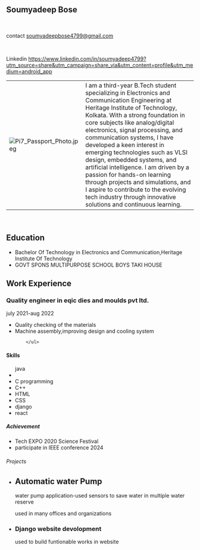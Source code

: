 <!DOCTYPE html>
<html lang="en">
<head>
    <meta charset="UTF-8">
    <meta name="viewport" content="width=device-width, initial-scale=1.0">
    <title>Document</title>
</head>
<body>
    <div>
    <h2>Soumyadeep Bose</h2>
    <br>
    <p> contact
        <a href="soumyadeepbose4799@gmail.com">soumyadeepbose4799@gmail.com</a>
    </p> 
    <br>
    <p> Linkedin
     <a href="linkedin">https://www.linkedin.com/in/soumyadeep4799?utm_source=share&utm_campaign=share_via&utm_content=profile&utm_medium=android_app</a>
    </p>
    <p> <a href="https://github.com/Soumya-4799/Web-dev-1st"></a></p>
    <table>
        <tr>
            <td> <img src="Pi7_Passport_Photo.jpeg" alt="Pi7_Passport_Photo.jpeg"cols=10 rows="10"></td>
            <td>I am a third-year B.Tech student specializing in Electronics and Communication Engineering at Heritage Institute of Technology, Kolkata. With a strong foundation in core subjects like analog/digital electronics, signal processing, and communication systems, I have developed a keen interest in emerging technologies such as VLSI design, embedded systems, and artificial intelligence. I am driven by a passion for hands-on learning through projects and simulations, and I aspire to contribute to the evolving tech industry through innovative solutions and continuous learning.</td>
        </tr>
    </table>
    <br>
    <section>
        <h2>
            Education
        </h2>
        <ul>
            <li>Bachelor Of Technology in Electronics and Communication,Heritage Institute Of Technology</li>
            <li>GOVT SPONS MULTIPURPOSE SCHOOL BOYS TAKI HOUSE</li>
        </ul>
    </section>
    <section>
        <h2>
            Work Experience
        </h2>
        <h3>Quality engineer in eqic dies and moulds pvt ltd.</h3>
        <p>july 2021-aug 2022</p>
        <ul>
            <li>Quality checking of the materials</li>
            <li>Machine assembly,improving design and cooling system</li>

        </ul>
</section>
   <section>
    <h4>Skills</h4>
    <ul>java<li></li>
    <li>C programming</li>
    <li>C++</li>
    <li>HTML</li>
    <li>CSS</li>
    <li>django</li>
    <li>react</li></ul>
   </section>
   <section>
    <h5>Achievement</h5>
    <ul><li>Tech EXPO 2020 Science Festival</li>
    <li>participate in IEEE conference 2024</li></ul>
   </section>
   <section>
    <h6>Projects</h6>
    <ul><li> <h2>Automatic water Pump</h2>
        <p>water pump application-used sensors to save water in multiple water reserve </p>
        <p>used in many offices and organizations</p>
    </li>
    <li><h3>
Django website devolopment
    </h3>
    <p>used to build funtionable works in website</p>
</li>
    </ul>
   </section>

    
</div>
</body>
</html>
